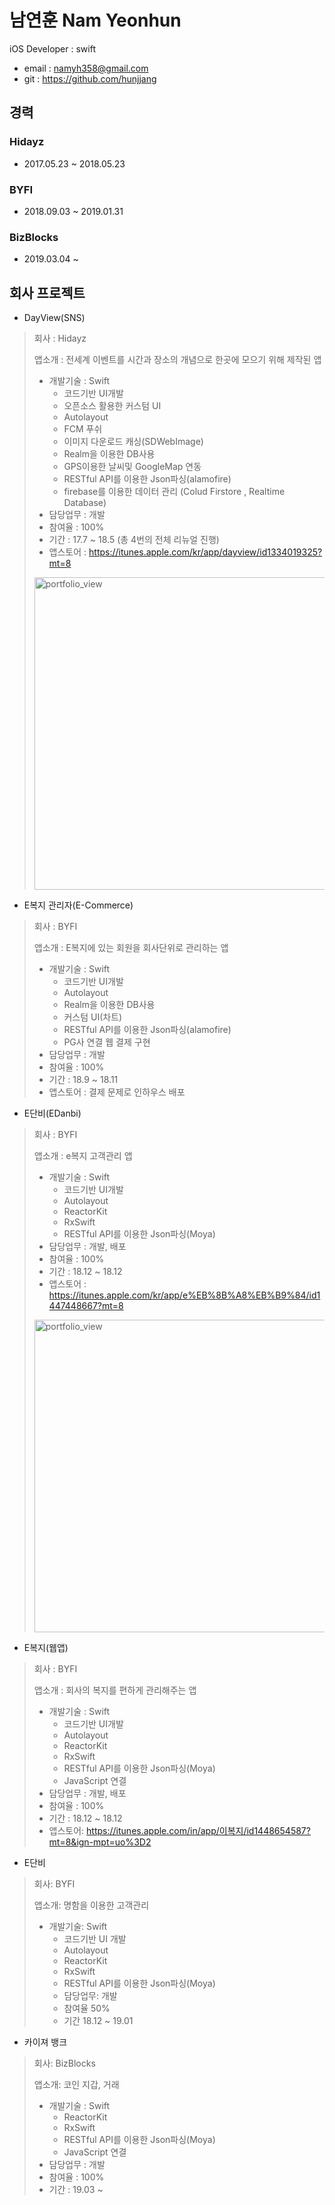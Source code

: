 # 남연훈 Nam Yeonhun

iOS Developer : swift

- email : namyh358@gmail.com
- git : https://github.com/hunjjang

## 경력 

### Hidayz

- 2017.05.23 ~ 2018.05.23

### BYFI

- 2018.09.03 ~ 2019.01.31

### BizBlocks

- 2019.03.04 ~

## 회사 프로젝트

- DayView(SNS)

> 회사 : Hidayz
>
> 앱소개 : 전세계 이벤트를 시간과 장소의 개념으로 한곳에 모으기 위해 제작된 앱
>
> - 개발기술 : Swift
>   - 코드기반 UI개발
>   - 오픈소스 활용한 커스텀 UI
>   - Autolayout
>   - FCM 푸쉬
>   - 이미지 다운로드 캐싱(SDWebImage)
>   - Realm을 이용한 DB사용
>   - GPS이용한 날씨및 GoogleMap 연동
>   - RESTful API를 이용한 Json파싱(alamofire)
>   - firebase를 이용한 데이터 관리 (Colud Firstore , Realtime Database)
> - 담당업무 : 개발
> - 참여율 : 100%
> - 기간 :  17.7 ~ 18.5 (총 4번의 전체 리뉴얼 진행)
> - 앱스토어 : https://itunes.apple.com/kr/app/dayview/id1334019325?mt=8
> <img width="500" alt="portfolio_view" src="https://github.com/hunjjang/resume/blob/master/DayViewImage.jpg">

- E복지 관리자(E-Commerce)

> 회사 : BYFI
>
> 앱소개 : E복지에 있는 회원을 회사단위로 관리하는 앱
>
> - 개발기술 : Swift
>   - 코드기반 UI개발
>   - Autolayout
>   - Realm을 이용한 DB사용
>   - 커스텀 UI(차트) 
>   - RESTful API를 이용한 Json파싱(alamofire)
>   - PG사 연결 웹 결제 구현
> - 담당업무 : 개발
> - 참여율 : 100%
> - 기간 : 18.9 ~ 18.11
> - 앱스토어 : 결제 문제로 인하우스 배포

- E단비(EDanbi)

> 회사 : BYFI
>
> 앱소개 : e복지 고객관리 앱
>
> - 개발기술 : Swift
>   - 코드기반 UI개발
>   - Autolayout
>   - ReactorKit
>   - RxSwift 
>   - RESTful API를 이용한 Json파싱(Moya)
> - 담당업무 : 개발, 배포
> - 참여율 : 100%
> - 기간 : 18.12 ~ 18.12
> - 앱스토어 : https://itunes.apple.com/kr/app/e%EB%8B%A8%EB%B9%84/id1447448667?mt=8
> <img width="500" alt="portfolio_view" src="https://github.com/hunjjang/resume/blob/master/EdanbiSC.png">

- E복지(웹앱)

> 회사 : BYFI
>
> 앱소개 : 회사의 복지를 편하게 관리해주는 앱
>
> - 개발기술 : Swift
>   - 코드기반 UI개발
>   - Autolayout
>   - ReactorKit
>   - RxSwift 
>   - RESTful API를 이용한 Json파싱(Moya)
>   - JavaScript 연결
> - 담당업무 : 개발, 배포
> - 참여율 : 100%
> - 기간 : 18.12 ~ 18.12
> - 앱스토어: https://itunes.apple.com/in/app/이복지/id1448654587?mt=8&ign-mpt=uo%3D2

- E단비
>
> 회사: BYFI
>
> 앱소개: 명함을 이용한 고객관리
>
> - 개발기술:  Swift
>   - 코드기반  UI 개발
>   - Autolayout
>   - ReactorKit
>   - RxSwift 
>   - RESTful API를 이용한 Json파싱(Moya)
>   - 담당업무: 개발
>   - 참여율 50%
>   - 기간 18.12 ~ 19.01

- 카이져 뱅크
>
> 회사: BizBlocks
>
> 앱소개: 코인 지갑, 거래
>
> - 개발기술 : Swift
>   - ReactorKit
>   - RxSwift 
>   - RESTful API를 이용한 Json파싱(Moya)
>   - JavaScript 연결
> - 담당업무 : 개발
> - 참여율 : 100%
> - 기간 : 19.03 ~
